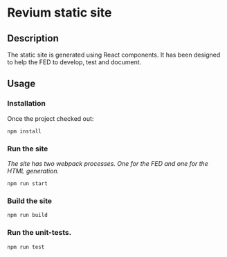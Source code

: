 # Revium static site

## Description

The static site is generated using React components.
It has been designed to help the FED to develop, test and document.


## Usage

### Installation

Once the project checked out:

``` npm install ```

### Run the site

<em>The site has two webpack processes. One for the FED and one for the HTML generation.</em>

``` npm run start ```

### Build the site

``` npm run build ```

### Run the unit-tests.

``` npm run test ```
